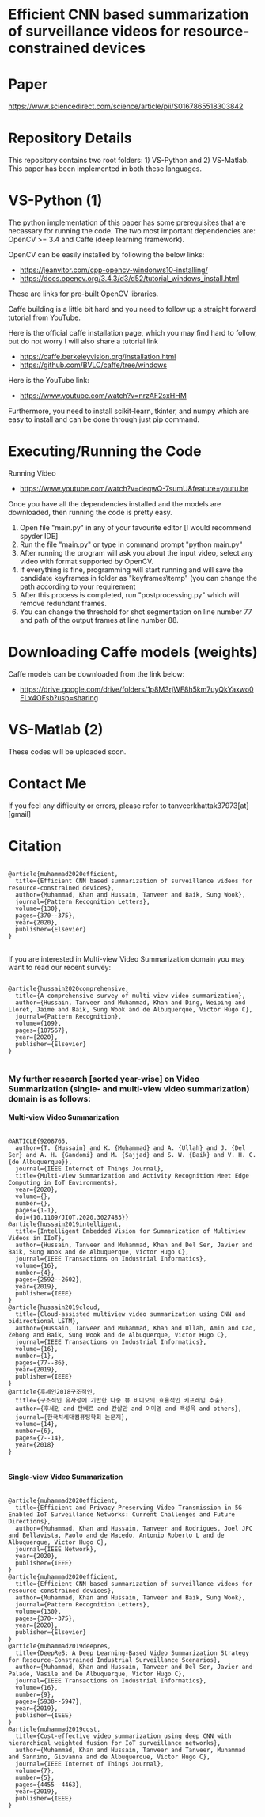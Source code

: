 Efficient CNN based summarization of surveillance videos for resource-constrained devices
==================
Paper
=========
https://www.sciencedirect.com/science/article/pii/S0167865518303842

Repository Details
=========
This repository contains two root folders: 1) VS-Python and 2) VS-Matlab. This paper has been implemented in both these languages.

VS-Python (1)
=======
The python implementation of this paper has some prerequisites that are necassary for running the code.
The two most important dependencies are: OpenCV >= 3.4 and Caffe (deep learning framework).

OpenCV can be easily installed by following the below links:
- https://jeanvitor.com/cpp-opencv-windonws10-installing/
- https://docs.opencv.org/3.4.3/d3/d52/tutorial_windows_install.html

These are links for pre-built OpenCV libraries.

Caffe building is a little bit hard and you need to follow up a straight forward tutorial from YouTube. 

Here is the official caffe installation page, which you may find hard to follow, but do not worry I will also share a tutorial link
- https://caffe.berkeleyvision.org/installation.html
- https://github.com/BVLC/caffe/tree/windows

Here is the YouTube link:

- https://www.youtube.com/watch?v=nrzAF2sxHHM

Furthermore, you need to install scikit-learn, tkinter, and numpy which are easy to install and can be done through just pip command.

Executing/Running the Code
=========
Running Video
- https://www.youtube.com/watch?v=deqwQ-7sumU&feature=youtu.be


Once you have all the dependencies installed and the models are downloaded, then running the code is pretty easy.

1. Open file "main.py" in any of your favourite editor [I would recommend spyder IDE]
2. Run the file "main.py" or type in command prompt "python main.py"
3. After running the program will ask you about the input video, select any video with format supported by OpenCV.
4. If everything is fine, programming will start running and will save the candidate keyframes in folder as "keyframes\temp\" (you can change the path according to your requirement
5. After this process is completed, run "postprocessing.py" which will remove redundant frames.
6. You can change the threshold for shot segmentation on line number 77 and path of the output frames at line number 88.

Downloading Caffe models (weights)
==========
Caffe models can be downloaded from the link below:

- https://drive.google.com/drive/folders/1p8M3rjWF8h5km7uyQkYaxwo0ELx4OFsb?usp=sharing


VS-Matlab (2)
=======
These codes will be uploaded soon.


Contact Me
========
If you feel any difficulty or errors, please refer to tanveerkhattak37973[at][gmail]


Citation
=======
<pre>
<code>
@article{muhammad2020efficient,
  title={Efficient CNN based summarization of surveillance videos for resource-constrained devices},
  author={Muhammad, Khan and Hussain, Tanveer and Baik, Sung Wook},
  journal={Pattern Recognition Letters},
  volume={130},
  pages={370--375},
  year={2020},
  publisher={Elsevier}
}
</code>
</pre>
If you are interested in Multi-view Video Summarization domain you may want to read our recent survey:

<pre>
<code>
@article{hussain2020comprehensive,
  title={A comprehensive survey of multi-view video summarization},
  author={Hussain, Tanveer and Muhammad, Khan and Ding, Weiping and Lloret, Jaime and Baik, Sung Wook and de Albuquerque, Victor Hugo C},
  journal={Pattern Recognition},
  volume={109},
  pages={107567},
  year={2020},
  publisher={Elsevier}
}
</code>
</pre>

### My further research [sorted year-wise] on Video Summarization (single- and multi-view video summarization) domain is as follows:
#### Multi-view Video Summarization
<pre>
<code>
@ARTICLE{9208765,
  author={T. {Hussain} and K. {Muhammad} and A. {Ullah} and J. {Del Ser} and A. H. {Gandomi} and M. {Sajjad} and S. W. {Baik} and V. H. C. {de Albuquerque}},
  journal={IEEE Internet of Things Journal}, 
  title={Multi-View Summarization and Activity Recognition Meet Edge Computing in IoT Environments}, 
  year={2020},
  volume={},
  number={},
  pages={1-1},
  doi={10.1109/JIOT.2020.3027483}}
@article{hussain2019intelligent,
  title={Intelligent Embedded Vision for Summarization of Multiview Videos in IIoT},
  author={Hussain, Tanveer and Muhammad, Khan and Del Ser, Javier and Baik, Sung Wook and de Albuquerque, Victor Hugo C},
  journal={IEEE Transactions on Industrial Informatics},
  volume={16},
  number={4},
  pages={2592--2602},
  year={2019},
  publisher={IEEE}
}
@article{hussain2019cloud,
  title={Cloud-assisted multiview video summarization using CNN and bidirectional LSTM},
  author={Hussain, Tanveer and Muhammad, Khan and Ullah, Amin and Cao, Zehong and Baik, Sung Wook and de Albuquerque, Victor Hugo C},
  journal={IEEE Transactions on Industrial Informatics},
  volume={16},
  number={1},
  pages={77--86},
  year={2019},
  publisher={IEEE}
}
@article{후세인2018구조적인,
  title={구조적인 유사성에 기반한 다중 뷰 비디오의 효율적인 키프레임 추출},
  author={후세인 and 탄베르 and 칸살만 and 이미영 and 백성욱 and others},
  journal={한국차세대컴퓨팅학회 논문지},
  volume={14},
  number={6},
  pages={7--14},
  year={2018}
}
</code>
</pre>


#### Single-view Video Summarization
<pre>
<code>
@article{muhammad2020efficient,
  title={Efficient and Privacy Preserving Video Transmission in 5G-Enabled IoT Surveillance Networks: Current Challenges and Future Directions},
  author={Muhammad, Khan and Hussain, Tanveer and Rodrigues, Joel JPC and Bellavista, Paolo and de Macedo, Antonio Roberto L and de Albuquerque, Victor Hugo C},
  journal={IEEE Network},
  year={2020},
  publisher={IEEE}
}
@article{muhammad2020efficient,
  title={Efficient CNN based summarization of surveillance videos for resource-constrained devices},
  author={Muhammad, Khan and Hussain, Tanveer and Baik, Sung Wook},
  journal={Pattern Recognition Letters},
  volume={130},
  pages={370--375},
  year={2020},
  publisher={Elsevier}
}
@article{muhammad2019deepres,
  title={DeepReS: A Deep Learning-Based Video Summarization Strategy for Resource-Constrained Industrial Surveillance Scenarios},
  author={Muhammad, Khan and Hussain, Tanveer and Del Ser, Javier and Palade, Vasile and De Albuquerque, Victor Hugo C},
  journal={IEEE Transactions on Industrial Informatics},
  volume={16},
  number={9},
  pages={5938--5947},
  year={2019},
  publisher={IEEE}
}
@article{muhammad2019cost,
  title={Cost-effective video summarization using deep CNN with hierarchical weighted fusion for IoT surveillance networks},
  author={Muhammad, Khan and Hussain, Tanveer and Tanveer, Muhammad and Sannino, Giovanna and de Albuquerque, Victor Hugo C},
  journal={IEEE Internet of Things Journal},
  volume={7},
  number={5},
  pages={4455--4463},
  year={2019},
  publisher={IEEE}
}
</code>
</pre>

